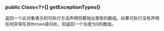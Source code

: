 ### public Class<?>[] getExceptionTypes()
返回一个此对象表示的可执行方法声明将要抛出类型的数组。如果可执行没有声明任何异常在其throws语句处，则返回一个长度为0的数组。